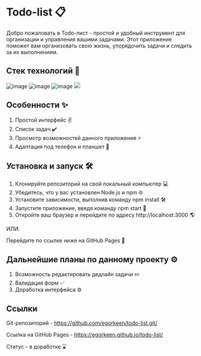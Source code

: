 # Todo-list 📋

Добро пожаловать в Todo-лист - простой и удобный инструмент для организации и управления вашими задачами. Этот приложение поможет вам организовать свою жизнь, упорядочить задачи и следить за их выполнением.

## Стек технологий 🔨
![image](https://github.com/egorkeen/todo-list/assets/112564078/873aee77-e5b4-4639-a490-abb0d2d81398) ![image](https://github.com/egorkeen/todo-list/assets/112564078/2bb9e703-da61-47c6-bb11-ecfa11b0392c) ![image](https://github.com/egorkeen/todo-list/assets/112564078/aa4bab23-dd20-4b24-9693-8bcfb4c56b56) <img src="https://img.shields.io/badge/redux-764ABC?style=for-the-badge&logo=redux&logoColor=white"/>

## Особенности ✨

1. Простой интерфейс ✌
2. Список задач ✔️
3. Просмотр возможностей данного приложения ⚡
4. Адаптация под телефон и планшет 📱

## Установка и запуск 🛠️

1. Клонируйте репозиторий на свой локальный компьютер 💻
2. Убедитесь, что у вас установлен Node.js и npm 🌐
3. Установите зависимости, выполнив команду npm install 🛠️
4. Запустите приложение, введя команду npm start 🏁
5. Откройте ваш браузер и перейдите по адресу http://localhost:3000 🌎

ИЛИ:

Перейдите по ссылке ниже на GitHub Pages 🔗

## Дальнейшие планы по данному проекту ⚙️

1. Возможность редактировать дедлайн задачи ✏️
2. Валидация форм ✅
3. Доработка интерфейса ⚙️

## Ссылки

Git-репозиторий - https://github.com/egorkeen/todo-list.git/

Ссылка на GitHub Pages - https://egorkeen.github.io/todo-list/

Статус - в доработке ⌛
